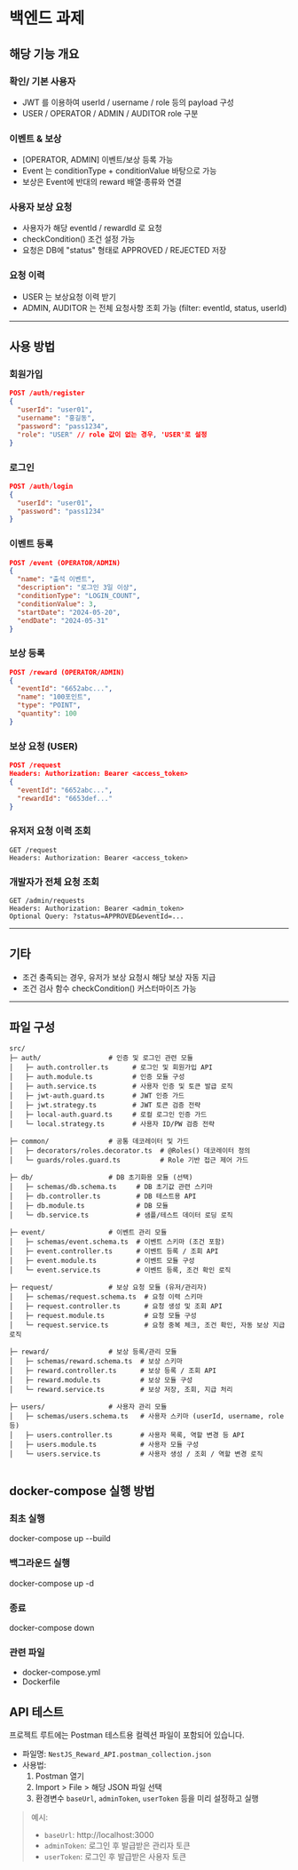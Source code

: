 # 백엔드 과제

## 해당 기능 개요

### 확인/ 기본 사용자

* JWT 를 이용하여 userId / username / role 등의 payload 구성
* USER / OPERATOR / ADMIN / AUDITOR role 구분

### 이벤트 & 보상

* [OPERATOR, ADMIN] 이벤트/보상 등록 가능
* Event 는 conditionType + conditionValue 바탕으로 가능
* 보상은 Event에 반대의 reward 배열·종류와 연결

### 사용자 보상 요청

* 사용자가 해당 eventId / rewardId 로 요청
* checkCondition() 조건 설정 가능
* 요청은 DB에 "status" 형태로 APPROVED / REJECTED 저장

### 요청 이력

* USER 는 보상요청 이력 받기
* ADMIN, AUDITOR 는 전체 요청사항 조회 가능 (filter: eventId, status, userId)

---

## 사용 방법

### 회원가입

```json
POST /auth/register
{
  "userId": "user01",
  "username": "홍길동",
  "password": "pass1234",
  "role": "USER" // role 값이 없는 경우, 'USER'로 설정
}
```

### 로그인

```json
POST /auth/login
{
  "userId": "user01",
  "password": "pass1234"
}
```

### 이벤트 등록

```json
POST /event (OPERATOR/ADMIN)
{
  "name": "출석 이벤트",
  "description": "로그인 3일 이상",
  "conditionType": "LOGIN_COUNT",
  "conditionValue": 3,
  "startDate": "2024-05-20",
  "endDate": "2024-05-31"
}
```

### 보상 등록

```json
POST /reward (OPERATOR/ADMIN)
{
  "eventId": "6652abc...",
  "name": "100포인트",
  "type": "POINT",
  "quantity": 100
}
```

### 보상 요청 (USER)

```json
POST /request
Headers: Authorization: Bearer <access_token>
{
  "eventId": "6652abc...",
  "rewardId": "6653def..."
}
```

### 유저저 요청 이력 조회

```http
GET /request
Headers: Authorization: Bearer <access_token>
```

### 개발자가 전체 요청 조회

```http
GET /admin/requests
Headers: Authorization: Bearer <admin_token>
Optional Query: ?status=APPROVED&eventId=...
```

---

## 기타

* 조건 충족되는 경우, 유저가 보상 요청시 해당 보상 자동 지급
* 조건 검사 함수 checkCondition() 커스터마이즈 가능

---

## 파일 구성

```
src/
├─ auth/                 # 인증 및 로그인 관련 모듈
│   ├─ auth.controller.ts      # 로그인 및 회원가입 API
│   ├─ auth.module.ts          # 인증 모듈 구성
│   ├─ auth.service.ts         # 사용자 인증 및 토큰 발급 로직
│   ├─ jwt-auth.guard.ts       # JWT 인증 가드
│   ├─ jwt.strategy.ts         # JWT 토큰 검증 전략
│   ├─ local-auth.guard.ts     # 로컬 로그인 인증 가드
│   └─ local.strategy.ts       # 사용자 ID/PW 검증 전략

├─ common/               # 공통 데코레이터 및 가드
│   ├─ decorators/roles.decorator.ts  # @Roles() 데코레이터 정의
│   └─ guards/roles.guard.ts          # Role 기반 접근 제어 가드

├─ db/                   # DB 초기화용 모듈 (선택)
│   ├─ schemas/db.schema.ts     # DB 초기값 관련 스키마
│   ├─ db.controller.ts         # DB 테스트용 API
│   ├─ db.module.ts             # DB 모듈
│   └─ db.service.ts            # 샘플/테스트 데이터 로딩 로직

├─ event/                # 이벤트 관리 모듈
│   ├─ schemas/event.schema.ts  # 이벤트 스키마 (조건 포함)
│   ├─ event.controller.ts      # 이벤트 등록 / 조회 API
│   ├─ event.module.ts          # 이벤트 모듈 구성
│   └─ event.service.ts         # 이벤트 등록, 조건 확인 로직

├─ request/              # 보상 요청 모듈 (유저/관리자)
│   ├─ schemas/request.schema.ts  # 요청 이력 스키마
│   ├─ request.controller.ts      # 요청 생성 및 조회 API
│   ├─ request.module.ts          # 요청 모듈 구성
│   └─ request.service.ts         # 요청 중복 체크, 조건 확인, 자동 보상 지급 로직

├─ reward/               # 보상 등록/관리 모듈
│   ├─ schemas/reward.schema.ts  # 보상 스키마
│   ├─ reward.controller.ts      # 보상 등록 / 조회 API
│   ├─ reward.module.ts          # 보상 모듈 구성
│   └─ reward.service.ts         # 보상 저장, 조회, 지급 처리

├─ users/                # 사용자 관리 모듈
│   ├─ schemas/users.schema.ts   # 사용자 스키마 (userId, username, role 등)
│   ├─ users.controller.ts       # 사용자 목록, 역할 변경 등 API
│   ├─ users.module.ts           # 사용자 모듈 구성
│   └─ users.service.ts          # 사용자 생성 / 조회 / 역할 변경 로직


```

## docker-compose 실행 방법

### 최초 실행
docker-compose up --build

### 백그라운드 실행
docker-compose up -d

### 종료
docker-compose down

### 관련 파일
- docker-compose.yml
- Dockerfile

## API 테스트

프로젝트 루트에는 Postman 테스트용 컬렉션 파일이 포함되어 있습니다.

- 파일명: `NestJS_Reward_API.postman_collection.json`
- 사용법:
  1. Postman 열기
  2. Import > File > 해당 JSON 파일 선택
  3. 환경변수 `baseUrl`, `adminToken`, `userToken` 등을 미리 설정하고 실행

> 예시:
> - `baseUrl`: http://localhost:3000
> - `adminToken`: 로그인 후 발급받은 관리자 토큰
> - `userToken`: 로그인 후 발급받은 사용자 토큰

